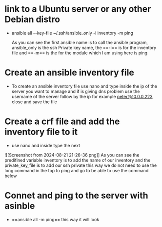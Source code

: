 # link to a  Ubuntu server or any other Debian distro

- ansible all --key-file ~/.ssh/ansible_only -i inventory -m ping

	As you can see the first ansible name is to call the ansible program, ansible_only is the ssh Private key name, the ==-i== is for the inventory file and ==-m== is the for the module which l am using here is ping
# Create an ansible inventory file 
- To create an ansible inventory file use nano and type inside the ip of the server you want to manage and if is giving dns problem use the username of the server follow by the ip for example peter@10.0.0.223 close and save the file 

# Create a crf file and add the inventory file to it

- use nano and inside type the next 


![[Screenshot from 2024-08-21 21-26-36.png]]
As you can see the predifined variable inventory is to add the name of our inventory and the private_key_file  is to add our ssh private this way we do not need to use the long command in the top to ping and go to be able to use the command below 

# Connet and ping to the server with asinble
-  ==ansible all -m ping== this way it will look 
  